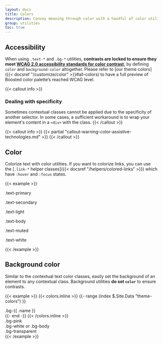```yaml
---
layout: docs
title: Colors
description: Convey meaning through color with a handful of color utility classes. Includes support for styling links with hover states, too.
group: utilities
toc: true
---
```


## Accessibility

When using `.text-*` and `.bg-*` utilities, **contrasts are locked to ensure they meet [WCAG 2.0 accessibility standards for color contrast](https://www.w3.org/TR/UNDERSTANDING-WCAG20/visual-audio-contrast-contrast.html)**, by defining `color` and `background-color` altogether. Please refer to [our theme colors]({{< docsref "/customize/color" >}}#all-colors) to have a full preview of Boosted color palette’s reached WCAG level.

{{< callout info >}}
### Dealing with specificity

Sometimes contextual classes cannot be applied due to the specificity of another selector. In some cases, a sufficient workaround is to wrap your element's content in a `<div>` with the class.
{{< /callout >}}

{{< callout info >}}
{{< partial "callout-warning-color-assistive-technologies.md" >}}
{{< /callout >}}

## Color

Colorize text with color utilities. If you want to colorize links, you can use the [`.link-*` helper classes]({{< docsref "/helpers/colored-links" >}}) which have `:hover` and `:focus` states.

<!-- Boosted mod -->
{{< example >}}
<p class="text-primary">.text-primary</p>
<p class="text-secondary">.text-secondary</p>
<p class="text-light">.text-light</p>
<p class="text-body">.text-body</p>
<p class="text-muted">.text-muted</p>
<p class="text-white bg-dark">.text-white</p>
{{< /example >}}
<!-- End mod -->

## Background color

Similar to the contextual text color classes, easily set the background of an element to any contextual class. Background utilities **do set `color`** to ensure contrasts.

{{< example >}}
{{< colors.inline >}}
{{- range (index $.Site.Data "theme-colors") }}
<div class="p-3 mb-2 fw-bold bg-{{ .name }}">.bg-{{ .name }}</div>
{{- end -}}
{{< /colors.inline >}}
<div class="p-3 mb-2 fw-bold bg-pink">.bg-pink</div>
<div class="p-3 mb-2 fw-bold bg-white">.bg-white or .bg-body</div>
<div class="p-3 mb-2 fw-bold bg-transparent">.bg-transparent</div>
{{< /example >}}

<!-- Boosted mod: no background gradient -->
